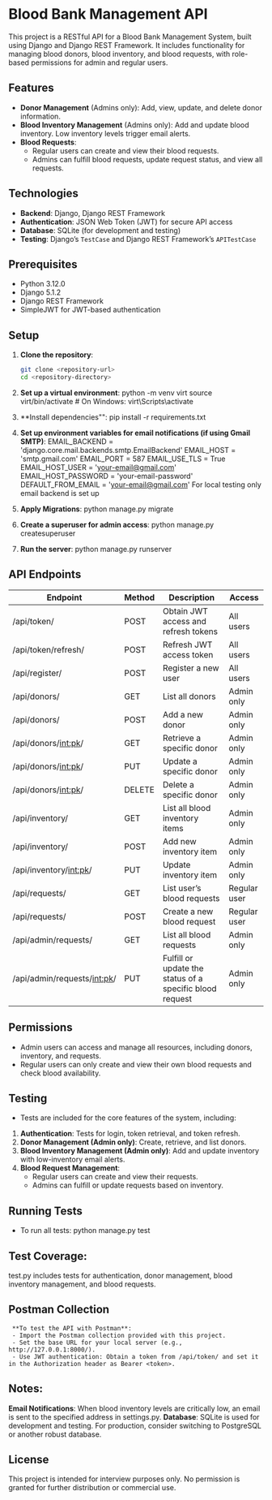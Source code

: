 # Blood Bank Management API

This project is a RESTful API for a Blood Bank Management System, built using Django and Django REST Framework. It includes functionality for managing blood donors, blood inventory, and blood requests, with role-based permissions for admin and regular users.

## Features

- **Donor Management** (Admins only): Add, view, update, and delete donor information.
- **Blood Inventory Management** (Admins only): Add and update blood inventory. Low inventory levels trigger email alerts.
- **Blood Requests**:
  - Regular users can create and view their blood requests.
  - Admins can fulfill blood requests, update request status, and view all requests.

## Technologies

- **Backend**: Django, Django REST Framework
- **Authentication**: JSON Web Token (JWT) for secure API access
- **Database**: SQLite (for development and testing)
- **Testing**: Django’s `TestCase` and Django REST Framework’s `APITestCase`

## Prerequisites

- Python 3.12.0
- Django 5.1.2
- Django REST Framework
- SimpleJWT for JWT-based authentication

## Setup

1. **Clone the repository**:
   ```bash
   git clone <repository-url>
   cd <repository-directory>

2. **Set up a virtual environment**:
   python -m venv virt
   source virt/bin/activate  # On Windows: virt\Scripts\activate

3. **Install dependencies"":
   pip install -r requirements.txt

4. **Set up environment variables for email notifications (if using Gmail SMTP)**:
   EMAIL_BACKEND = 'django.core.mail.backends.smtp.EmailBackend'
   EMAIL_HOST = 'smtp.gmail.com'
   EMAIL_PORT = 587
   EMAIL_USE_TLS = True
   EMAIL_HOST_USER = 'your-email@gmail.com'
   EMAIL_HOST_PASSWORD = 'your-email-password'
   DEFAULT_FROM_EMAIL = 'your-email@gmail.com'
   For local testing only email backend is set up

5. **Apply Migrations**:
   python manage.py migrate

6. **Create a superuser for admin access**:
   python manage.py createsuperuser

7. **Run the server**:
   python manage.py runserver

## API Endpoints

| Endpoint                          | Method | Description                                                | Access       |
|-----------------------------------|--------|------------------------------------------------------------|--------------|
| /api/token/                       | POST   | Obtain JWT access and refresh tokens                       | All users    |
| /api/token/refresh/               | POST   | Refresh JWT access token                                   | All users    |
| /api/register/                    | POST   | Register a new user                                        | All users    |
| /api/donors/                      | GET    | List all donors                                            | Admin only   |
| /api/donors/                      | POST   | Add a new donor                                            | Admin only   |
| /api/donors/<int:pk>/             | GET    | Retrieve a specific donor                                  | Admin only   |
| /api/donors/<int:pk>/             | PUT    | Update a specific donor                                    | Admin only   |
| /api/donors/<int:pk>/             | DELETE | Delete a specific donor                                    | Admin only   |
| /api/inventory/                   | GET    | List all blood inventory items                             | Admin only   |
| /api/inventory/                   | POST   | Add new inventory item                                     | Admin only   |
| /api/inventory/<int:pk>/          | PUT    | Update inventory item                                      | Admin only   |
| /api/requests/                    | GET    | List user’s blood requests                                 | Regular user |
| /api/requests/                    | POST   | Create a new blood request                                 | Regular user |
| /api/admin/requests/              | GET    | List all blood requests                                    | Admin only   |
| /api/admin/requests/<int:pk>/     | PUT    | Fulfill or update the status of a specific blood request   | Admin only   |

## Permissions
- Admin users can access and manage all resources, including donors, inventory, and requests.
- Regular users can only create and view their own blood requests and check blood availability.

## Testing
- Tests are included for the core features of the system, including:
1. **Authentication**: Tests for login, token retrieval, and token refresh.
2. **Donor Management (Admin only)**: Create, retrieve, and list donors.
3. **Blood Inventory Management (Admin only)**: Add and update inventory with low-inventory email alerts.
4. **Blood Request Management**:
   - Regular users can create and view their requests.
   - Admins can fulfill or update requests based on inventory.

## Running Tests
- To run all tests:
  python manage.py test

## Test Coverage:
   test.py includes tests for authentication, donor management, blood inventory management, and blood requests.

## Postman Collection
     **To test the API with Postman**:
     - Import the Postman collection provided with this project.
     - Set the base URL for your local server (e.g., http://127.0.0.1:8000/).
     - Use JWT authentication: Obtain a token from /api/token/ and set it in the Authorization header as Bearer <token>.
   
## Notes:
**Email Notifications**: When blood inventory levels are critically low, an email is sent to the specified address in settings.py.
**Database**: SQLite is used for development and testing. For production, consider switching to PostgreSQL or another robust database.

## License
This project is intended for interview purposes only. No permission is granted for further distribution or commercial use.
